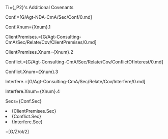 Ti={_P2}'s Additional Covenants

Conf.=[G/Agt-NDA-CmA/Sec/Conf/0.md]

Conf.Xnum={Xnum}.1

ClientPremises.=[G/Agt-Consulting-CmA/Sec/Relate/Cov/ClientPremises/0.md]

ClientPremises.Xnum={Xnum}.2

Conflict.=[G/Agt-Consulting-CmA/Sec/Relate/Cov/ConflictOfInterest/0.md]

Conflict.Xnum={Xnum}.3

Interfere.=[G/Agt-Consulting-CmA/Sec/Relate/Cov/Interfere/0.md]

Interfere.Xnum={Xnum}.4

Secs={Conf.Sec}<li>{ClientPremises.Sec}<li>{Conflict.Sec}<li>{Interfere.Sec}

=[G/Z/ol/2]